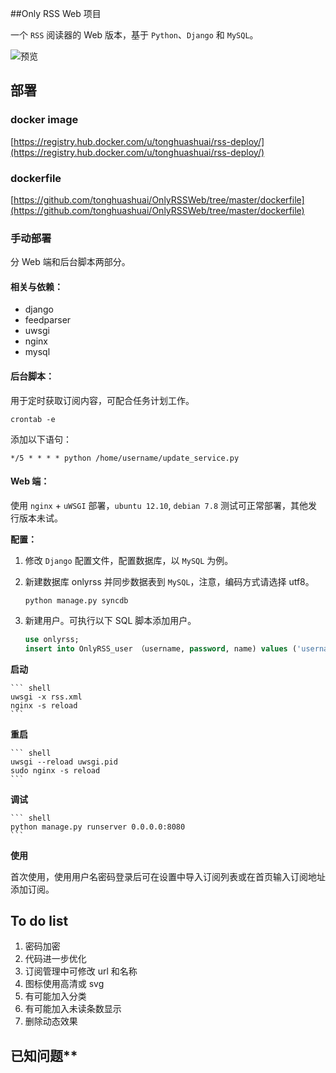 ##Only RSS Web 项目

一个 `RSS` 阅读器的 Web 版本，基于 `Python`、`Django` 和 `MySQL`。

![预览](http://tonghs-cdn-static.qiniudn.com/new_rss_style_20150213-1.png)

## 部署
### docker image
[https://registry.hub.docker.com/u/tonghuashuai/rss-deploy/](https://registry.hub.docker.com/u/tonghuashuai/rss-deploy/)

### dockerfile
[https://github.com/tonghuashuai/OnlyRSSWeb/tree/master/dockerfile](https://github.com/tonghuashuai/OnlyRSSWeb/tree/master/dockerfile)

### 手动部署

分 Web 端和后台脚本两部分。

#### 相关与依赖：
* django
* feedparser
* uwsgi
* nginx
* mysql


#### 后台脚本：

用于定时获取订阅内容，可配合任务计划工作。

    crontab -e

添加以下语句：

    */5 * * * * python /home/username/update_service.py

#### Web 端：

使用 `nginx` + `uWSGI` 部署，`ubuntu 12.10`, `debian 7.8` 测试可正常部署，其他发行版本未试。

**配置：**

1. 修改 `Django` 配置文件，配置数据库，以 `MySQL` 为例。
2. 新建数据库 onlyrss 并同步数据表到 `MySQL`，注意，编码方式请选择 utf8。

    ``` shell
    python manage.py syncdb
    ```

3. 新建用户。可执行以下 SQL 脚本添加用户。

    ``` sql
    use onlyrss;
    insert into OnlyRSS_user （username, password, name) values ('username', 'password', 'name');
    ```

**启动**
    
    ``` shell
    uwsgi -x rss.xml
    nginx -s reload
    ```

**重启**

    ``` shell
    uwsgi --reload uwsgi.pid
    sudo nginx -s reload
    ```
    
**调试**

    ``` shell
    python manage.py runserver 0.0.0.0:8080
    ```

**使用**

首次使用，使用用户名密码登录后可在设置中导入订阅列表或在首页输入订阅地址添加订阅。



## To do list

1. 密码加密
2. 代码进一步优化
6. 订阅管理中可修改 url 和名称
7. 图标使用高清或 svg
8. 有可能加入分类
5. 有可能加入未读条数显示
6. 删除动态效果

## 已知问题**



